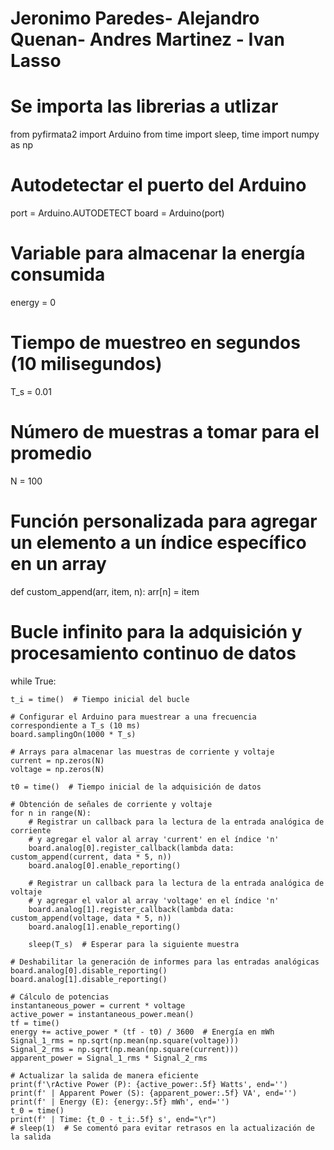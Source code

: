 #  Jeronimo Paredes- Alejandro Quenan- Andres Martinez - Ivan Lasso
#   Se importa las librerias a utlizar
from pyfirmata2 import Arduino
from time import sleep, time
import numpy as np

# Autodetectar el puerto del Arduino
port = Arduino.AUTODETECT
board = Arduino(port)

# Variable para almacenar la energía consumida
energy = 0
# Tiempo de muestreo en segundos (10 milisegundos)
T_s = 0.01

# Número de muestras a tomar para el promedio
N = 100
# Función personalizada para agregar un elemento a un índice específico en un array
def custom_append(arr, item, n):
    arr[n] = item
# Bucle infinito para la adquisición y procesamiento continuo de datos
while True:

    t_i = time()  # Tiempo inicial del bucle

    # Configurar el Arduino para muestrear a una frecuencia correspondiente a T_s (10 ms)
    board.samplingOn(1000 * T_s)

    # Arrays para almacenar las muestras de corriente y voltaje
    current = np.zeros(N)
    voltage = np.zeros(N)

    t0 = time()  # Tiempo inicial de la adquisición de datos

    # Obtención de señales de corriente y voltaje
    for n in range(N):
        # Registrar un callback para la lectura de la entrada analógica de corriente
        # y agregar el valor al array 'current' en el índice 'n'
        board.analog[0].register_callback(lambda data: custom_append(current, data * 5, n))
        board.analog[0].enable_reporting()

        # Registrar un callback para la lectura de la entrada analógica de voltaje
        # y agregar el valor al array 'voltage' en el índice 'n'
        board.analog[1].register_callback(lambda data: custom_append(voltage, data * 5, n))
        board.analog[1].enable_reporting()

        sleep(T_s)  # Esperar para la siguiente muestra

    # Deshabilitar la generación de informes para las entradas analógicas
    board.analog[0].disable_reporting()
    board.analog[1].disable_reporting()

    # Cálculo de potencias
    instantaneous_power = current * voltage
    active_power = instantaneous_power.mean()
    tf = time()
    energy += active_power * (tf - t0) / 3600  # Energía en mWh
    Signal_1_rms = np.sqrt(np.mean(np.square(voltage)))
    Signal_2_rms = np.sqrt(np.mean(np.square(current)))
    apparent_power = Signal_1_rms * Signal_2_rms

    # Actualizar la salida de manera eficiente
    print(f'\rActive Power (P): {active_power:.5f} Watts', end='')
    print(f' | Apparent Power (S): {apparent_power:.5f} VA', end='')
    print(f' | Energy (E): {energy:.5f} mWh', end='')
    t_0 = time()
    print(f' | Time: {t_0 - t_i:.5f} s', end="\r")
    # sleep(1)  # Se comentó para evitar retrasos en la actualización de la salida

